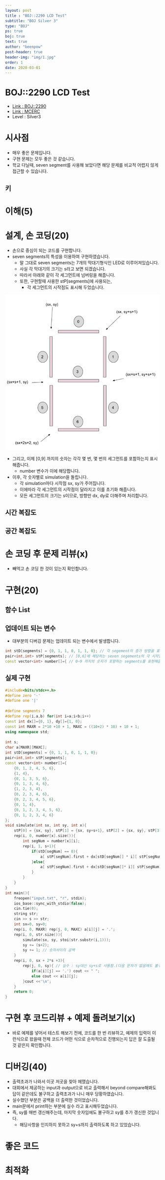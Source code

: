```yaml
---
layout: post
title : "BOJ::2290 LCD Test"
subtitle: "BOJ Silver 3"
type: "BOJ"
ps: true
boj: true
text: true
author: "beenpow"
post-header: true
header-img: "img/1.jpg"
order: 1
date: 2020-03-01
---
```


# BOJ::2290 LCD Test
- [Link : BOJ::2290](https://www.acmicpc.net/problem/2290)
- [Link : MCERC](http://acm.informatik.uni-freiburg.de/)
- Level : Silver3

# 시사점
- 매우 좋은 문제입니다.
- 구현 문제는 모두 좋은 것 같습니다.
- 학교 다닐때, seven segment를 사용해 보았다면 해당 문제를 비교적 어렵지 않게 접근할 수 있습니다.

## 키

# 이해(5)

# 설계, 손 코딩(20)
- 손으로 중심이 되는 코드를 구현합니다.
- seven segments의 특성을 이용하여 구현하였습니다.
  - 말 그대로 seven segments는 7개의 막대기형식인 LED로 이루어져있습니다.
  - 사실 각 막대기의 크기는 s라고 보면 되겠습니다.
  - 따라서 아래와 같이 각 세그먼트에 넘버링을 해줍니다.
  - 또한, 구현할때 사용한 stP[segments]에 사용되는,
    - 각 세그먼트의 시작점도 표시해 두었습니다.


![img1](/img/2020-03-01-BOJ-2290-1.png)


- 그리고, 이제 [0,9] 까지의 숫자는 각각 몇 번, 몇 번의 세그먼트를 포함하는지 표시해줍니다.
  - number 변수가 이에 해당합니다.
- 이후, 각 숫자별로 simulation을 돌립니다.
  - 각 simulation마다 시작점 sx, sy가 주어집니다.
  - 이에따라 각 세그먼트의 시작점이 달라지고 이를 초기화 해줍니다.
  - 모든 세그먼트의 크기는 s이므로, 방향만 dx, dy로 더해주며 처리합니다.

## 시간 복잡도

## 공간 복잡도

# 손 코딩 후 문제 리뷰(x)
- 빼먹고 손 코딩 한 것이 있는지 확인합니다.

# 구현(20)

## 함수 List 

## 업데이트 되는 변수
- 대부분의 디버깅 문제는 업데이트 되는 변수에서 발생합니다.

```cpp
int stD[segments] = {0, 1, 1, 0, 1, 1, 0}; // 각 segement의 증가 방향을 표시해줍니다.
pair<int,int> stP[segments]; // [0,6]에 해당하는 seven segements의 각 시작점을 표현해줍니다.
const vector<int> number[]={ // 0~9 까지의 숫자가 포함하는 segments를 표현해줍니다.
```


## 실제 구현 

```cpp
#include<bits/stdc++.h>
#define zero '-'
#define one '|'

#define segments 7
#define rep(i,a,b) for(int i=a;i<b;i++)
const int dx[]={0, 1}, dy[]={1, 0};
const int MAXR = 2*10 +10 + 1, MAXC = ((10+2) * 10) + 10 + 1;
using namespace std;

int s;
char a[MAXR][MAXC];
int stD[segments] = {0, 1, 1, 0, 1, 1, 0};
pair<int,int> stP[segments];
const vector<int> number[]={
    {0, 1, 2, 4, 5, 6},
    {1, 4},
    {0, 1, 3, 5, 6},
    {0, 1, 3, 4, 6},
    {1, 2, 3, 4},
    {0, 2, 3, 4, 6},
    {0, 2, 3, 4, 5, 6},
    {0, 1, 4},
    {0, 1, 2, 3, 4, 5, 6},
    {0, 1, 2, 3, 4, 6}
};
void simulate(int sx, int sy, int x){
    stP[0] = {sx, sy}, stP[1] = {sx, sy+s+1}, stP[2] = {sx, sy}, stP[3] = {sx+s+1, sy}, stP[4] = {sx+s+1, sy+s+1}, stP[5] = {sx+s+1, sy}, stP[6] = {sx+2*s+2, sy};
    rep(i, 0, number[x].size()){
        int segNum = number[x][i];
        rep(i, 1, s+1){
            if(stD[segNum] == 0){
                a[ stP[segNum].first + dx[stD[segNum]] * i][ stP[segNum].second + dy[stD[segNum]] * i] = zero;
            }else{
                a[ stP[segNum].first + dx[stD[segNum]]* i][ stP[segNum].second + dy[stD[segNum]] * i] = one;
            }
        }
    }
}
int main(){
    freopen("input.txt", "r", stdin);
    ios_base::sync_with_stdio(false);
    cin.tie(0);
    string str;
    cin >> s >> str;
    int sx=0, sy=0;
    rep(i, 0, MAXR) rep(j, 0, MAXC) a[i][j] = '.';
    rep(i, 0, str.size()){
        simulate(sx, sy, stoi(str.substr(i,1)));
        sy += (s+2);
        sy += 1; // 숫자사이의 공백
    }
    rep(i, 0, sx + 2*s +3){
        rep(j, 0, sy){ // 실수 : sy대신 sy+s로 사용함.(다음 문자가 없음에도 불구하고)
            if(a[i][j] == '.') cout << " ";
            else cout << a[i][j];
        }cout <<'\n';
    }
    return 0;
}
```

# 구현 후 코드리뷰 + 예제 돌려보기(x)
- 바로 예제를 넣어서 테스트 해보기 전에, 코드를 한 번 리뷰하고, 예제의 입력이 이런식으로 왔을때
  전체 코드가 어떤 식으로 순차적으로 진행되는지 답은 잘 도출될 것 같은지 확인합니다.

# 디버깅(40)
- 출력초과가 나와서 이곳 저곳을 찾아 헤맸습니다.
- 대회에서 제공하는 input과 output으로 비교 출력해서 beyond compare해봐도 답이 같은데도 불구하고
  출력초과가 나니 매우 당황하였습니다.
- 실수했던 부분은 공백을 더 출력한 것이었습니다.
- main문에서 print하는 부분에 실수 라고 표시해두었습니다.
- 즉, sy를 매번 갱신해주는데, 마지막 숫자임에도 불구하고 sy를 추가 갱신한 것입니다.
  - 해당사항을 인지하지 못하고 sy+s까지 출력하도록 하고 있었습니다.

# 좋은 코드

# 최적화
